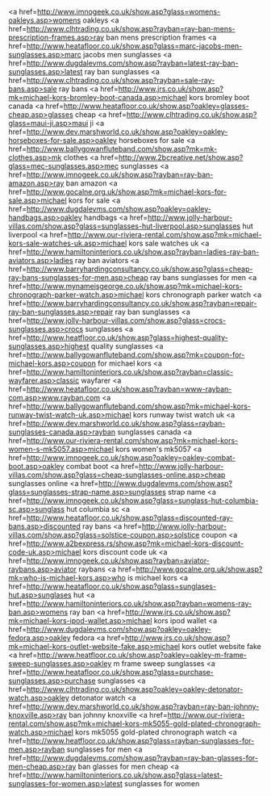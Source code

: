 <a href=http://www.imnogeek.co.uk/show.asp?glass=womens-oakleys.asp>womens oakleys</a>
<a href=http://www.clhtrading.co.uk/show.asp?rayban=ray-ban-mens-prescription-frames.asp>ray ban mens prescription frames</a>
<a href=http://www.heatafloor.co.uk/show.asp?glass=marc-jacobs-men-sunglasses.asp>marc jacobs men sunglasses</a>
<a href=http://www.dugdalevms.com/show.asp?rayban=latest-ray-ban-sunglasses.asp>latest ray ban sunglasses</a>
<a href=http://www.clhtrading.co.uk/show.asp?rayban=sale-ray-bans.asp>sale ray bans</a>
<a href=http://www.jrs.co.uk/show.asp?mk=michael-kors-bromley-boot-canada.asp>michael kors bromley boot canada</a>
<a href=http://www.heatafloor.co.uk/show.asp?oakley=glasses-cheap.asp>glasses cheap</a>
<a href=http://www.clhtrading.co.uk/show.asp?glass=maui-ji.asp>maui ji</a>
<a href=http://www.dev.marshworld.co.uk/show.asp?oakley=oakley-horseboxes-for-sale.asp>oakley horseboxes for sale</a>
<a href=http://www.ballygowanfluteband.com/show.asp?mk=mk-clothes.asp>mk clothes</a>
<a href=http://www.2bcreative.net/show.asp?glass=mec-sunglasses.asp>mec sunglasses</a>
<a href=http://www.imnogeek.co.uk/show.asp?rayban=ray-ban-amazon.asp>ray ban amazon</a>
<a href=http://www.gocalne.org.uk/show.asp?mk=michael-kors-for-sale.asp>michael kors for sale</a>
<a href=http://www.dugdalevms.com/show.asp?oakley=oakley-handbags.asp>oakley handbags</a>
<a href=http://www.jolly-harbour-villas.com/show.asp?glass=sunglasses-hut-liverpool.asp>sunglasses hut liverpool</a>
<a href=http://www.our-riviera-rental.com/show.asp?mk=michael-kors-sale-watches-uk.asp>michael kors sale watches uk</a>
<a href=http://www.hamiltoninteriors.co.uk/show.asp?rayban=ladies-ray-ban-aviators.asp>ladies ray ban aviators</a>
<a href=http://www.barryhardingconsultancy.co.uk/show.asp?glass=cheap-ray-bans-sunglasses-for-men.asp>cheap ray bans sunglasses for men</a>
<a href=http://www.mynameisgeorge.co.uk/show.asp?mk=michael-kors-chronograph-parker-watch.asp>michael kors chronograph parker watch</a>
<a href=http://www.barryhardingconsultancy.co.uk/show.asp?rayban=repair-ray-ban-sunglasses.asp>repair ray ban sunglasses</a>
<a href=http://www.jolly-harbour-villas.com/show.asp?glass=crocs-sunglasses.asp>crocs sunglasses</a>
<a href=http://www.heatfloor.co.uk/show.asp?glass=highest-quality-sunglasses.asp>highest quality sunglasses</a>
<a href=http://www.ballygowanfluteband.com/show.asp?mk=coupon-for-michael-kors.asp>coupon for michael kors</a>
<a href=http://www.hamiltoninteriors.co.uk/show.asp?rayban=classic-wayfarer.asp>classic wayfarer</a>
<a href=http://www.heatafloor.co.uk/show.asp?rayban=www-rayban-com.asp>www.rayban.com</a>
<a href=http://www.ballygowanfluteband.com/show.asp?mk=michael-kors-runway-twist-watch-uk.asp>michael kors runway twist watch uk</a>
<a href=http://www.dev.marshworld.co.uk/show.asp?glass=rayban-sunglasses-canada.asp>rayban sunglasses canada</a>
<a href=http://www.our-riviera-rental.com/show.asp?mk=michael-kors-women-s-mk5057.asp>michael kors women's mk5057</a>
<a href=http://www.imnogeek.co.uk/show.asp?oakley=oakley-combat-boot.asp>oakley combat boot</a>
<a href=http://www.jolly-harbour-villas.com/show.asp?glass=cheap-sunglasses-online.asp>cheap sunglasses online</a>
<a href=http://www.dugdalevms.com/show.asp?glass=sunglasses-strap-name.asp>sunglasses strap name</a>
<a href=http://www.imnogeek.co.uk/show.asp?glass=sunglass-hut-columbia-sc.asp>sunglass hut columbia sc</a>
<a href=http://www.heatafloor.co.uk/show.asp?glass=discounted-ray-bans.asp>discounted ray bans</a>
<a href=http://www.jolly-harbour-villas.com/show.asp?glass=solstice-coupon.asp>solstice coupon</a>
<a href=http://www.a2bexpress.rs/show.asp?mk=michael-kors-discount-code-uk.asp>michael kors discount code uk</a>
<a href=http://www.imnogeek.co.uk/show.asp?rayban=aviator-raybans.asp>aviator raybans</a>
<a href=http://www.gocalne.org.uk/show.asp?mk=who-is-michael-kors.asp>who is michael kors</a>
<a href=http://www.heatafloor.co.uk/show.asp?glass=sunglases-hut.asp>sunglases hut</a>
<a href=http://www.hamiltoninteriors.co.uk/show.asp?rayban=womens-ray-ban.asp>womens ray ban</a>
<a href=http://www.jrs.co.uk/show.asp?mk=michael-kors-ipod-wallet.asp>michael kors ipod wallet</a>
<a href=http://www.dugdalevms.com/show.asp?oakley=oakley-fedora.asp>oakley fedora</a>
<a href=http://www.jrs.co.uk/show.asp?mk=michael-kors-outlet-website-fake.asp>michael kors outlet website fake</a>
<a href=http://www.heatfloor.co.uk/show.asp?oakley=oakley-m-frame-sweep-sunglasses.asp>oakley m frame sweep sunglasses</a>
<a href=http://www.heatafloor.co.uk/show.asp?glass=purchase-sunglasses.asp>purchase sunglasses</a>
<a href=http://www.clhtrading.co.uk/show.asp?oakley=oakley-detonator-watch.asp>oakley detonator watch</a>
<a href=http://www.dev.marshworld.co.uk/show.asp?rayban=ray-ban-johnny-knoxville.asp>ray ban johnny knoxville</a>
<a href=http://www.our-riviera-rental.com/show.asp?mk=michael-kors-mk5055-gold-plated-chronograph-watch.asp>michael kors mk5055 gold-plated chronograph watch</a>
<a href=http://www.heatfloor.co.uk/show.asp?glass=rayban-sunglasses-for-men.asp>rayban sunglasses for men</a>
<a href=http://www.dugdalevms.com/show.asp?rayban=ray-ban-glasses-for-men-cheap.asp>ray ban glasses for men cheap</a>
<a href=http://www.hamiltoninteriors.co.uk/show.asp?glass=latest-sunglasses-for-women.asp>latest sunglasses for women</a>
